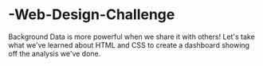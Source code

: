 # -Web-Design-Challenge
Background
Data is more powerful when we share it with others! Let's take what we've learned about HTML and CSS to create a dashboard showing off the analysis we've done.
